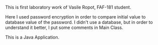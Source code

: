 This is first laboratory work of Vasile Ropot, FAF-181 student.

Here I used password encryption in order to compare initial value to database value of the password. I didn't use a database, but in order to understand it better, I put some comments in Main Class.  

This is a Java Application.